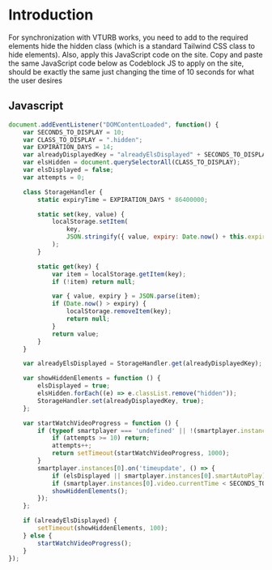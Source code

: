 # Introduction
For synchronization with VTURB works, you need to add to the required elements hide the hidden class (which is a standard Tailwind CSS class to hide elements). Also, apply this JavaScript code on the site. Copy and paste the same JavaScript code below as Codeblock JS to apply on the site, should be exactly the same just changing the time of 10 seconds for what the user desires

## Javascript
```js
document.addEventListener("DOMContentLoaded", function() {
    var SECONDS_TO_DISPLAY = 10;
    var CLASS_TO_DISPLAY = ".hidden";
    var EXPIRATION_DAYS = 14;
    var alreadyDisplayedKey = "alreadyElsDisplayed" + SECONDS_TO_DISPLAY;
    var elsHidden = document.querySelectorAll(CLASS_TO_DISPLAY);
    var elsDisplayed = false;
    var attempts = 0;

    class StorageHandler {
        static expiryTime = EXPIRATION_DAYS * 86400000;

        static set(key, value) {
            localStorage.setItem(
                key,
                JSON.stringify({ value, expiry: Date.now() + this.expiryTime })
            );
        }

        static get(key) {
            var item = localStorage.getItem(key);
            if (!item) return null;

            var { value, expiry } = JSON.parse(item);
            if (Date.now() > expiry) {
                localStorage.removeItem(key);
                return null;
            }
            return value;
        }
    }

    var alreadyElsDisplayed = StorageHandler.get(alreadyDisplayedKey);

    var showHiddenElements = function () {
        elsDisplayed = true;
        elsHidden.forEach((e) => e.classList.remove("hidden"));
        StorageHandler.set(alreadyDisplayedKey, true);
    };

    var startWatchVideoProgress = function () {
        if (typeof smartplayer === 'undefined' || !(smartplayer.instances && smartplayer.instances.length)) {
            if (attempts >= 10) return;
            attempts++;
            return setTimeout(startWatchVideoProgress, 1000);
        }
        smartplayer.instances[0].on('timeupdate', () => {
            if (elsDisplayed || smartplayer.instances[0].smartAutoPlay) return;
            if (smartplayer.instances[0].video.currentTime < SECONDS_TO_DISPLAY) return;
            showHiddenElements();
        });
    };

    if (alreadyElsDisplayed) {
        setTimeout(showHiddenElements, 100);
    } else {
        startWatchVideoProgress();
    }
});
```
